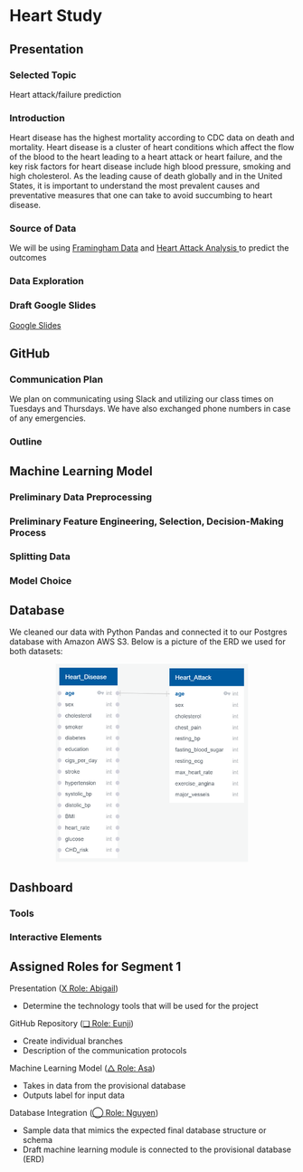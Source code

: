 # Heart Study

## Presentation

### Selected Topic 
Heart attack/failure prediction 

### Introduction 
Heart disease has the highest mortality according to CDC data on death and mortality. Heart disease is a cluster of heart conditions which affect the flow of the blood to the heart leading to a heart attack or heart failure, and the key risk factors for heart disease include high blood pressure, smoking and high cholesterol. As the leading cause of death globally and in the United States, it is important to understand the most prevalent causes and preventative measures that one can take to avoid succumbing to heart disease.

### Source of Data
We will be using [Framingham Data](https://www.kaggle.com/dileep070/heart-disease-prediction-using-logistic-regression) and [Heart Attack Analysis ](https://www.kaggle.com/rashikrahmanpritom/heart-attack-analysis-prediction-dataset) to predict the outcomes 

### Data Exploration


### Draft Google Slides
[Google Slides](https://docs.google.com/presentation/d/1onFSrrHWJHMssUqCB5XmFOtxarz3dNbw-AfdVClvO5o/edit?usp=sharing)

## GitHub

### Communication Plan
We plan on communicating using Slack and utilizing our class times on Tuesdays and Thursdays. We have also exchanged phone numbers in case of any emergencies.

### Outline

## Machine Learning Model

### Preliminary Data Preprocessing

### Preliminary Feature Engineering, Selection, Decision-Making Process

### Splitting Data

### Model Choice

## Database
We cleaned our data with Python Pandas and connected it to our Postgres database with Amazon AWS S3. Below is a picture of the ERD we used for both datasets: 
<p align="center"><img src="https://github.com/echuung94/Heart_Study/blob/ncao/Resources/ERD.PNG" height="350"></p>

## Dashboard

### Tools

### Interactive Elements

## Assigned Roles for Segment 1
Presentation ([X Role: Abigail](https://github.com/echuung94/Heart_Study/tree/amwaura))</br>
- Determine the technology tools that will be used for the project

GitHub Repository ([❑ Role: Eunji](https://github.com/echuung94/Heart_Study/tree/echung))
- Create individual branches 
- Description of the communication protocols</br>

Machine Learning Model ([△ Role: Asa](https://github.com/echuung94/Heart_Study/tree/aholley))
- Takes in data from the provisional database
- Outputs label for input data</br>

Database Integration ([◯ Role: Nguyen](https://github.com/echuung94/Heart_Study/tree/ncao))
- Sample data that mimics the expected final database structure or schema
- Draft machine learning module is connected to the provisional database (ERD)

